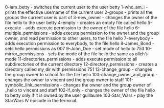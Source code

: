 0-iam_betty - switches the current user to the user betty
1-who_am_i - prints the effective username of the current user
2-groups - prints all the groups the current user is part of
3-new_owner -  changes the owner of the file hello to the user betty
4-empty - creates an empty file called hello
5-execute - adds execute permission to the owner of the file hello
6-multiple_permissions - adds execute permission to the owner and the group owner, and read permission to other users, to the file hello
7-everybody - adds execution permission to everybody, to the file hello
8-James_Bond - sets hello permissions as 007
9-John_Doe - set mode of hello to 753
10-mirror_permissions - sets the mode of the file hello the same as olleh’s mode
11-directories_permissions - adds execute permission to all subdirectories of the current directory
12-directory_permissions - creates a directory called my_dir with permissions 751
13-change_group - changes the group owner to school for the file hello
100-change_owner_and_group - changes the owner to vincent and the group owner to staff
101-symbolic_link_permissions - changes the owner and the group owner of _hello to vincent and staff
102-if_only - changes the owner of the file hello to betty only if it is owned by the user guillaume
103-Star_Wars - play the StarWars IV episode in the terminal.
